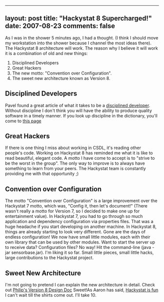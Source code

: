 
---
layout: post
title: "Hackystat 8 Supercharged!"
date: 2007-08-23
comments: false
---


As I was in the shower 5 minutes ago, I had a thought. (I think I should move my workstation 
into the shower because I channel the most ideas there). The Hackystat 8 architecture will work. The 
reason why I believe it will work it is a combination of old and new things: 

 1. Disciplined Developers 
 2. Great Hackers 
 3. The new motto: "Convention over Configuration". 
 4. The sweet new architecture known as Version 8.

## Disciplined Developers

Pavel found a great article of what it takes to be a [disciplined developer][1]. Without 
discipline I don't think you will have the ability to produce quality software in a timely manner. 
If you look up discipline in the dictionary, you'll come to [this page][2]

## Great Hackers

If there is one thing I miss about working in CSDL, it's reading other people's code. Working on Hackystat 8 has reminded me what it is like to read beautiful, elegant code. A motto I have 
come to accept is to "strive to be the worst in the group". The only way to improve is to always 
have something to learn from your peers. The Hackystat team is constantly providing me with 
that opportunity ;)

## Convention over Configuration

The motto "Convention over Configuration" is a large improvement over the Hackystat 7 motto, which 
was, "Config it, then let's document!"  (There wasn't really a motto for Version 7, so I decided to 
make one up for entertainment value). In Hackystat 7, you had to go through so much application 
and dependency configuration via properties files. That was a huge headache if you start 
developing on another machine. In Hackystat 8, things are already starting to look very different. Gone
are the days of endless configuration!  We now have small little modules, each with their own 
library that can be used by other modules. Want to start the server up to receive data?  Configuration
files?  No way!  Hit the command-line (java -jar sensorbase.jar). I'm liking it so far.  Small 
little pieces, small little hacks, large contributions to the Hackystat project.

## Sweet New Architecture

I'm not going to pretend I can explain the new architecture in detail. 
Check out [Philip's Version 8 Design Doc][3] Sweet!As Aaron has said, [Hackystat is fun][4] 
I can't wait till the shirts come out. I'll take 10.


  [1]: http://www.codinghorror.com/blog/archives/000931.html
  [2]: http://hackystat.org/hackyDevSite/people.do
  [3]: http://code.google.com/p/hackystat/wiki/Version8DesignProposal
  [4]: http://kagawaa.blogspot.com/2007/08/google-issues.html
